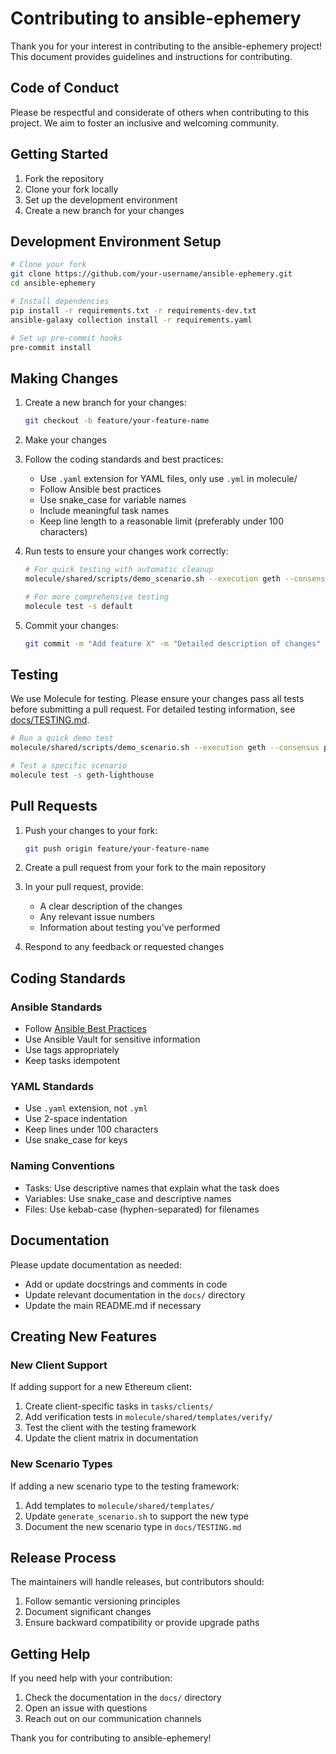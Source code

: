 # Contributing to ansible-ephemery

Thank you for your interest in contributing to the ansible-ephemery project! This document provides guidelines and instructions for contributing.

## Code of Conduct

Please be respectful and considerate of others when contributing to this project. We aim to foster an inclusive and welcoming community.

## Getting Started

1. Fork the repository
2. Clone your fork locally
3. Set up the development environment
4. Create a new branch for your changes

## Development Environment Setup

```bash
# Clone your fork
git clone https://github.com/your-username/ansible-ephemery.git
cd ansible-ephemery

# Install dependencies
pip install -r requirements.txt -r requirements-dev.txt
ansible-galaxy collection install -r requirements.yaml

# Set up pre-commit hooks
pre-commit install
```

## Making Changes

1. Create a new branch for your changes:

   ```bash
   git checkout -b feature/your-feature-name
   ```

2. Make your changes

3. Follow the coding standards and best practices:
   - Use `.yaml` extension for YAML files, only use `.yml` in molecule/
   - Follow Ansible best practices
   - Use snake_case for variable names
   - Include meaningful task names
   - Keep line length to a reasonable limit (preferably under 100 characters)

4. Run tests to ensure your changes work correctly:

   ```bash
   # For quick testing with automatic cleanup
   molecule/shared/scripts/demo_scenario.sh --execution geth --consensus prysm

   # For more comprehensive testing
   molecule test -s default
   ```

5. Commit your changes:

   ```bash
   git commit -m "Add feature X" -m "Detailed description of changes"
   ```

## Testing

We use Molecule for testing. Please ensure your changes pass all tests before submitting a pull request. For detailed testing information, see [docs/TESTING.md](docs/TESTING.md).

```bash
# Run a quick demo test
molecule/shared/scripts/demo_scenario.sh --execution geth --consensus prysm

# Test a specific scenario
molecule test -s geth-lighthouse
```

## Pull Requests

1. Push your changes to your fork:

   ```bash
   git push origin feature/your-feature-name
   ```

2. Create a pull request from your fork to the main repository

3. In your pull request, provide:
   - A clear description of the changes
   - Any relevant issue numbers
   - Information about testing you've performed

4. Respond to any feedback or requested changes

## Coding Standards

### Ansible Standards

- Follow [Ansible Best Practices](https://docs.ansible.com/ansible/latest/user_guide/playbooks_best_practices.html)
- Use Ansible Vault for sensitive information
- Use tags appropriately
- Keep tasks idempotent

### YAML Standards

- Use `.yaml` extension, not `.yml`
- Use 2-space indentation
- Keep lines under 100 characters
- Use snake_case for keys

### Naming Conventions

- Tasks: Use descriptive names that explain what the task does
- Variables: Use snake_case and descriptive names
- Files: Use kebab-case (hyphen-separated) for filenames

## Documentation

Please update documentation as needed:

- Add or update docstrings and comments in code
- Update relevant documentation in the `docs/` directory
- Update the main README.md if necessary

## Creating New Features

### New Client Support

If adding support for a new Ethereum client:

1. Create client-specific tasks in `tasks/clients/`
2. Add verification tests in `molecule/shared/templates/verify/`
3. Test the client with the testing framework
4. Update the client matrix in documentation

### New Scenario Types

If adding a new scenario type to the testing framework:

1. Add templates to `molecule/shared/templates/`
2. Update `generate_scenario.sh` to support the new type
3. Document the new scenario type in `docs/TESTING.md`

## Release Process

The maintainers will handle releases, but contributors should:

1. Follow semantic versioning principles
2. Document significant changes
3. Ensure backward compatibility or provide upgrade paths

## Getting Help

If you need help with your contribution:

1. Check the documentation in the `docs/` directory
2. Open an issue with questions
3. Reach out on our communication channels

Thank you for contributing to ansible-ephemery!
